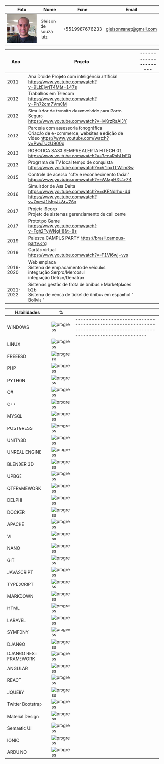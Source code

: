
| Foto  | Nome                  | Fone              | Email                   |
|-------|-----------------------|-------------------|-------------------------|
|  ![Gleison de souza luiz](./gleison.jpg)  | Gleison de souza luiz | +5519987676233    | gleisonnanet@gmail.com  |



| Ano  | Projeto                                            | --------------------- |
|------|----------------------------------------------------| ------------------------------- |
| 2011 |   Ana Droide Projeto com inteligência artificial<br> https://www.youtube.com/watch?v=9LbEjvrjT4M&t=147s |  |
| 2012 |   Trabalhos em Telecom <br> https://www.youtube.com/watch?v=Ph72cm7VmCM | |
| 2012 |   Simulador de transito desenvolvido para Porto Seguro <br> https://www.youtube.com/watch?v=IvKrzRsAi3Y | |
| 2012 |  Parceria com assessoria fonográfica <br>Criação de e-commerce, websites  e edição  de vídeo https://www.youtube.com/watch?v=PwcTUzU90Qg | |
|2013|ROBOTICA SA33 SEMPRE ALERTA HITECH 01 <br> https://www.youtube.com/watch?v=3coaRsbUnFQ | |
|2013|Programa de TV local  tempo de conquista <br> https://www.youtube.com/watch?v=V1oxTLWcm3w | |
|2015| Controle de acesso "cftv e reconhecimento facial" <br> https://www.youtube.com/watch?v=WJzpHXL1r74 |  |
|2016 | Simulador de Asa Delta <br> https://www.youtube.com/watch?v=xKENdrhu-d4 <br> https://www.youtube.com/watch?v=OxrcJ1MtyJU&t=76s | |
|2017 | Projeto i9corp <br> Projeto de sistemas gerenciamento de call cente | |
|2017 | Prototipo Game <br> https://www.youtube.com/watch?v=Fgh2TyWNgH8&t=8s | |
|2019 | Palestra CAMPUS PARTY https://brasil.campus-party.org |  |
|2019 |Cartão virtual <br> https://www.youtube.com/watch?v=F1Vi6wj-vys |  |
|2019-2020| Web emplaca <br>Sistema de emplacamento de veículos <br> integração Serpro/Mercosul <br> integração Detran/Denatran | |
|2021-2022 | Sistemas gestão de frota de ônibus e Marketplaces  b2b <br> Sistema de venda de ticket de ônibus em espanhol " Bolívia " |  |



|Habilidades| % ||
|--| ---------------------------------------------------------------------------------------------- |--|
|WINDOWS| ![progress](https://progress-bar.dev/80/ "progresso")|-----------------------------------------------------------------------------------------------------------------|
|LINUX|  ![progress](https://progress-bar.dev/90/ "progresso")||
|FREEBSD|  ![progress](https://progress-bar.dev/70/ "progresso") ||
|PHP|  ![progress](https://progress-bar.dev/70/ "progresso")||
|PYTHON|  ![progress](https://progress-bar.dev/70/ "progresso") ||
|C#|  ![progress](https://progress-bar.dev/70/ "progresso") ||
|C++| ![progress](https://progress-bar.dev/40/ "progresso") ||
|MYSQL|  ![progress](https://progress-bar.dev/50/ "progresso") ||
|POSTGRESS|  ![progress](https://progress-bar.dev/50/ "progresso") ||
|UNITY3D|  ![progress](https://progress-bar.dev/80/ "progresso") ||
|UNREAL ENGINE|  ![progress](https://progress-bar.dev/80/ "progresso") ||
|BLENDER 3D|  ![progress](https://progress-bar.dev/90/ "progresso") ||
|UPBGE|  ![progress](https://progress-bar.dev/95/ "progresso")||
|QTFRAMEWORK|  ![progress](https://progress-bar.dev/60/ "progresso")||
|DELPHI|  ![progress](https://progress-bar.dev/60/ "progresso") ||
|DOCKER|  ![progress](https://progress-bar.dev/50/ "progresso")||
|APACHE|  ![progress](https://progress-bar.dev/50/ "progresso") ||
|VI|  ![progress](https://progress-bar.dev/5/ "progresso") ||
|NANO|  ![progress](https://progress-bar.dev/60/ "progresso") ||
|GIT|  ![progress](https://progress-bar.dev/70/ "progresso") ||
|JAVASCRIPT|  ![progress](https://progress-bar.dev/80/ "progresso") ||
|TYPESCRIPT|  ![progress](https://progress-bar.dev/80/ "progresso")||
|MARKDOWN|  ![progress](https://progress-bar.dev/30/ "progresso")||
|HTML|  ![progress](https://progress-bar.dev/90/ "progresso")||
|LARAVEL|  ![progress](https://progress-bar.dev/70/ "progresso")||
|SYMFONY |  ![progress](https://progress-bar.dev/80/ "progresso")||
|DJANGO |  ![progress](https://progress-bar.dev/70/ "progresso")||
|DJANGO REST FRAMEWORK |  ![progress](https://progress-bar.dev/90/ "progresso")||
|ANGULAR |  ![progress](https://progress-bar.dev/90/ "progresso")||
|REACT |  ![progress](https://progress-bar.dev/70/ "progresso")||
|JQUERY |  ![progress](https://progress-bar.dev/60/ "progresso")||
|Twitter Bootstrap |  ![progress](https://progress-bar.dev/60/ "progresso")||
|Material Design |  ![progress](https://progress-bar.dev/60/ "progresso")||
|Semantic UI |  ![progress](https://progress-bar.dev/60/ "progresso")||
|IONIC |  ![progress](https://progress-bar.dev/80/ "progresso")||
|ARDUINO |  ![progress](https://progress-bar.dev/80/ "progresso")||
 
  


<!--
**gleisonnanet/gleisonnanet** is a ✨ _special_ ✨ repository because its `README.md` (this file) appears on your GitHub profile.

Here are some ideas to get you started:

- 🔭 I’m currently working on ...
- 🌱 I’m currently learning ...
- 👯 I’m looking to collaborate on ...
- 🤔 I’m looking for help with ...
- 💬 Ask me about ...
- 📫 How to reach me: ...
- 😄 Pronouns: ...
- ⚡ Fun fact: ...
-->
